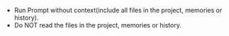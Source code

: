 - Run Prompt without context(include all files in the project, memories or history).
- Do NOT read the files in the project, memories or history.